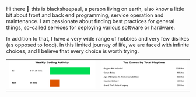 Hi there 👋 this is blacksheepaul, a person living on earth, also know a little bit about front and back end programming, service operation and maintenance. I am passionate about finding best practices for general things, so-called services for deploying various software or hardware.

In addition to that, I have a very wide range of hobbies and very few dislikes (as opposed to food). In this limited journey of life, we are faced with infinite choices, and I believe that every choice is worth trying.

<table width="960px">
<tr>
<td valign="top" width="50%">

<picture>
<source media="(prefers-color-scheme: dark)" srcset="https://github.com/blacksheepaul/blacksheepaul/blob/master/wakatime_stats_dark.svg">
<source media="(prefers-color-scheme: light)" srcset="https://github.com/blacksheepaul/blacksheepaul/blob/master/wakatime_stats.svg">
<img src="https://github.com/blacksheepaul/blacksheepaul/blob/master/wakatime_stats.svg">
</picture>

</td>
<td valign="top" width="50%">

<picture>
<source media="(prefers-color-scheme: dark)" srcset="https://github.com/blacksheepaul/blacksheepaul/blob/master/steam_stats_dark.svg">
<source media="(prefers-color-scheme: light)" srcset="https://github.com/blacksheepaul/blacksheepaul/blob/master/steam_stats.svg">
<img src="https://github.com/blacksheepaul/blacksheepaul/blob/master/steam_stats.svg">
</picture>

</td>
</tr>

